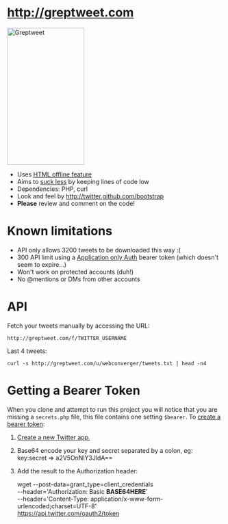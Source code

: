 # <http://greptweet.com>

<a href="http://www.flickr.com/photos/hendry/9284645632/" title="Greptweet by Kai Hendry, on Flickr"><img src="http://farm4.staticflickr.com/3790/9284645632_6e5fc45fd9_n.jpg" width="180" height="320" alt="Greptweet"></a>

* Uses [HTML offline feature](http://www.whatwg.org/specs/web-apps/current-work/multipage/offline.html)
* Aims to [suck less](http://suckless.org) by keeping lines of code low
* Dependencies: PHP, curl
* Look and feel by <http://twitter.github.com/bootstrap>
* **Please** review and comment on the code!

# Known limitations

* API only allows 3200 tweets to be downloaded this way :(
* 300 API limit using a [Application only Auth](https://dev.twitter.com/docs/auth/application-only-auth) bearer token (which doesn't seem to expire...)
* Won't work on protected accounts (duh!)
* No @mentions or DMs from other accounts

# API

Fetch your tweets manually by accessing the URL:

	http://greptweet.com/f/TWITTER_USERNAME

Last 4 tweets:

	curl -s http://greptweet.com/u/webconverger/tweets.txt | head -n4

# Getting a Bearer Token

When you clone and attempt to run this project you will notice that you are missing a `secrets.php` 
file, this file contains one setting `$bearer`. To 
[create a bearer token](https://dev.twitter.com/docs/auth/application-only-auth):

1. [Create a new Twitter app.](https://dev.twitter.com/apps/new)
1. Base64 encode your key and secret separated by a colon, eg: key:secret => a2V5OnNlY3JldA==
1. Add the result to the Authorization header:

    wget --post-data=grant_type=client_credentials \
        --header='Authorization: Basic **BASE64HERE**' \
        --header='Content-Type: application/x-www-form-urlencoded;charset=UTF-8' \
        https://api.twitter.com/oauth2/token

